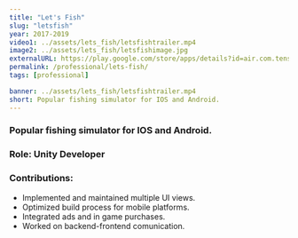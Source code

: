 ```yaml
---
title: "Let's Fish"
slug: "letsfish"
year: 2017-2019
video1: ../assets/lets_fish/letsfishtrailer.mp4
image2: ../assets/lets_fish/letsfishimage.jpg
externalURL: https://play.google.com/store/apps/details?id=air.com.tensquaregames.letsfish&hl=en-US
permalink: /professional/lets-fish/
tags: [professional]

banner: ../assets/lets_fish/letsfishtrailer.mp4
short: Popular fishing simulator for IOS and Android.
---
```


### Popular fishing simulator for IOS and Android.

### Role: **Unity Developer**

### Contributions:
* Implemented and maintained multiple UI views.
* Optimized build process for mobile platforms.
* Integrated ads and in game purchases.
* Worked on backend-frontend comunication.